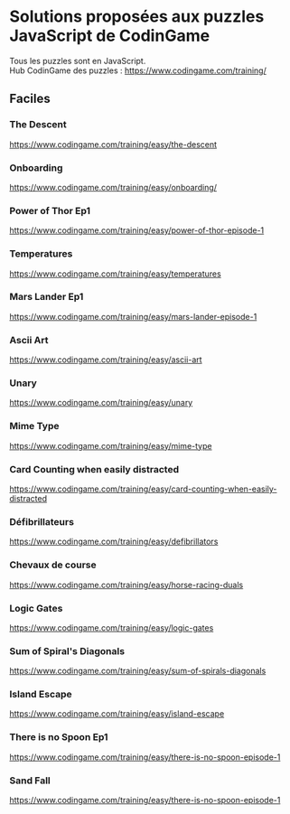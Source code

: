 # Solutions proposées aux puzzles JavaScript de CodinGame

Tous les puzzles sont en JavaScript.  
Hub CodinGame des puzzles : https://www.codingame.com/training/

## Faciles

### The Descent

https://www.codingame.com/training/easy/the-descent

### Onboarding

https://www.codingame.com/training/easy/onboarding/

### Power of Thor Ep1

https://www.codingame.com/training/easy/power-of-thor-episode-1

### Temperatures

https://www.codingame.com/training/easy/temperatures

### Mars Lander Ep1

https://www.codingame.com/training/easy/mars-lander-episode-1

### Ascii Art

https://www.codingame.com/training/easy/ascii-art

### Unary

https://www.codingame.com/training/easy/unary

### Mime Type

https://www.codingame.com/training/easy/mime-type

### Card Counting when easily distracted

https://www.codingame.com/training/easy/card-counting-when-easily-distracted

### Défibrillateurs

https://www.codingame.com/training/easy/defibrillators

### Chevaux de course

https://www.codingame.com/training/easy/horse-racing-duals

### Logic Gates

https://www.codingame.com/training/easy/logic-gates

### Sum of Spiral's Diagonals

https://www.codingame.com/training/easy/sum-of-spirals-diagonals

### Island Escape

https://www.codingame.com/training/easy/island-escape

### There is no Spoon Ep1

https://www.codingame.com/training/easy/there-is-no-spoon-episode-1

### Sand Fall

https://www.codingame.com/training/easy/there-is-no-spoon-episode-1
